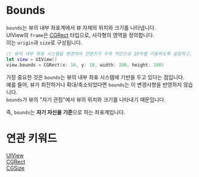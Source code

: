 # Bounds

`bounds`는 뷰의 내부 좌표계에서 뷰 자체의 위치와 크기를 나타냅니다.<br/>
UIView의 `frame`은 [CGRect]() 타입으로, 사각형의 영역을 정의합니다.<br/>
이는 `origin`과 `size`로 구성됩니다.

```swift
// 뷰의 내부 좌표 시스템을 변경하여 컨텐츠가 우측 하단으로 10픽셀 이동하도록 설정하고, 뷰의 내부 너비와 높이를 각각 100으로 설정
let view = UIView()
view.bounds = CGRect(x: 10, y: 10, width: 100, height: 100)
```

가장 중요한 것은 `bounds`는 뷰의 내부 좌표 시스템에 기반을 두고 있다는 점입니다.<br/>
예를 들어, 뷰가 회전하거나 확대/축소되었다면 `bounds`는 이 변경사항을 반영하지 않습니다.<br/>
`bounds`가 뷰의 "자기 관점"에서 뷰의 위치와 크기를 나타내기 때문입니다.

즉, `bounds`는 **자기 자신을 기준**으로 하는 좌표계입니다.

# 연관 키워드

[UIView](https://github.com/MojitoBar/iOS-DeepDive/blob/main/Keywords/UIView.md)<br/>
[CGRect]()<br/>
[CGSize]()<br/>
